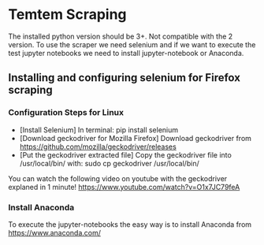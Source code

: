 Temtem Scraping
===================================

The installed python version should be 3+. Not compatible with the 2 version.
To use the scraper we need selenium and if we want to execute the test jupyter notebooks we need to install jupyter-notebook or Anaconda.

## Installing and configuring selenium for Firefox scraping
### Configuration Steps for Linux
* [Install Selenium] In terminal: pip install selenium
* [Download geckodriver for Mozilla Firefox] Download geckodriver from https://github.com/mozilla/geckodriver/releases
* [Put the geckodriver extracted file] Copy the geckodriver file into /usr/local/bin/ with: sudo cp geckodriver /usr/local/bin/

You can watch the following video on youtube with the geckodriver explaned in 1 minute!
https://www.youtube.com/watch?v=O1x7JC79feA

### Install Anaconda

To execute the jupyter-notebooks the easy way is to install Anaconda from https://www.anaconda.com/ 
